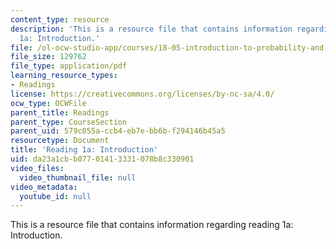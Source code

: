 ```yaml
---
content_type: resource
description: 'This is a resource file that contains information regarding reading
  1a: Introduction.'
file: /ol-ocw-studio-app/courses/18-05-introduction-to-probability-and-statistics-spring-2014/da23a1cbb07701413331078b8c330901_MIT18_05S14_Class1Intro.pdf
file_size: 129762
file_type: application/pdf
learning_resource_types:
- Readings
license: https://creativecommons.org/licenses/by-nc-sa/4.0/
ocw_type: OCWFile
parent_title: Readings
parent_type: CourseSection
parent_uid: 579c055a-ccb4-eb7e-bb6b-f294146b45a5
resourcetype: Document
title: 'Reading 1a: Introduction'
uid: da23a1cb-b077-0141-3331-078b8c330901
video_files:
  video_thumbnail_file: null
video_metadata:
  youtube_id: null
---
```

This is a resource file that contains information regarding reading 1a: Introduction.